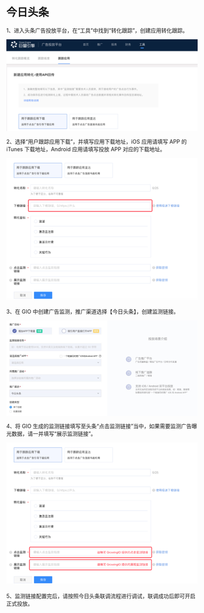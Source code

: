 # 今日头条

1、进入头条广告投放平台，在“工具”中找到“转化跟踪”，创建应用转化跟踪。

![](../../.gitbook/assets/d32f1719-6428-48c5-9def-998b893317b5.png)

2、选择“用户跟踪应用下载”，并填写应用下载地址，iOS 应用请填写 APP 的 iTunes 下载地址，Android 应用请填写投放 APP 对应的下载地址。

![](../../.gitbook/assets/image%20%28280%29.png)

3、在 GIO 中创建广告监测，推广渠道选择【今日头条】，创建监测链接。

![](../../.gitbook/assets/image%20%28145%29.png)

4、将 GIO 生成的监测链接填写至头条“点击监测链接”当中，如果需要监测广告曝光数据，请一并填写“展示监测链接”。

![](../../.gitbook/assets/image%20%28164%29.png)

5、监测链接配置完后，请按照今日头条联调流程进行调试，联调成功后即可开启正式投放。




